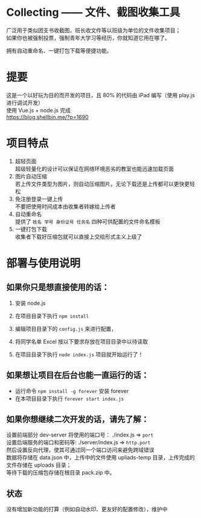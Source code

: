 # Collecting —— 文件、截图收集工具 

广泛用于类似团支书收截图，班长收文件等以班级为单位的文件收集项目；  
如果你也被强制投票，强制青年大学习等经历，你就知道它用在哪了。  

拥有自动重命名、一键打包下载等便捷功能。

# 提要
这是一个以好玩为目的而开发的项目，且 80% 的代码由 iPad 编写（使用 play.js 进行调试开发）  
使用 Vue.js + node.js 完成  
https://blog.shellbin.me/?p=1690

# 项目特点
1. 超轻页面  
超级轻量化的设计可以保证在网络环境恶劣的教室也能迅速加载页面
2. 图片自动压缩  
若上传文件类型为图片，则自动压缩图片。无论下载还是上传都可以更快更轻松
3. 免注册登录一键上传  
不要把使用时间成本由收集者转嫁给上传者
4. 自动重命名  
提供了 ```姓名 学号 身份证号 任务名``` 四种可供配置的文件命名模板
5. 一键打包下载  
收集者下载好压缩包就可以直接上交给形式主义上级了

# 部署与使用说明
## 如果你只是想直接使用的话：
1. 安装 node.js
2. 在项目目录下执行 ```npm install```
3. 编辑项目目录下的 ```config.js``` 来进行配置，
4. 将同学名单 Excel 按以下要求存放在项目目录中以待读取

5. 在项目目录下执行 ```node index.js``` 项目就开始运行了！

## 如果想让项目在后台也能一直运行的话：

* 运行命令 ```npm install -g forever``` 安装 forever
* 在本项目目录下执行 ```forever start index.js```

## 如果你想继续二次开发的话，请先了解：
设置前端部分 dev-server 将使用的端口号： ./index.js => ```port```  
设置后端服务的端口和密码等: ./server/index.js => ```http.port```  
然后设置反向代理，使其可通过同一个端口访问来避免跨域错误  
数据将存储在 data.json 中，上传中的文件使用 upliads-temp 目录，上传完成的文件存储在 uploads 目录；  
等待下载的压缩包存储在根目录 pack.zip 中。

## 状态
没有增加新功能的打算（例如自动水印、更友好的配置修改），维护中
